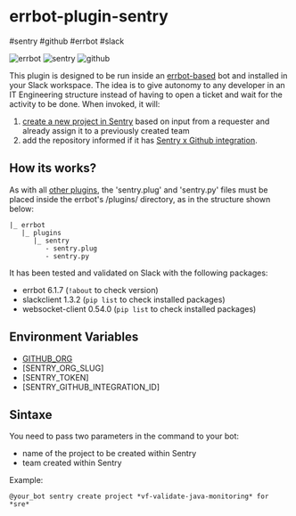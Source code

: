 # errbot-plugin-sentry

#sentry #github #errbot #slack

![errbot](https://uploaddeimagens.com.br/imagens/XUXJyGk)
![sentry](https://uploaddeimagens.com.br/imagens/30MTNgs)
![github]()

This plugin is designed to be run inside an [errbot-based](https://errbot.readthedocs.io/en/latest/) bot and installed in your Slack workspace. The idea is to give autonomy to any developer in an IT Engineering structure instead of having to open a ticket and wait for the activity to be done. When invoked, it will:

1. [create a new project in Sentry](https://docs.sentry.io/product/sentry-basics/guides/integrate-frontend/create-new-project/) based on input from a requester and already assign it to a previously created team
2. add the repository informed if it has [Sentry x Github integration](https://sentry.io/integrations/github/).

## How its works?
As with all [other plugins](https://github.com/topics/errbot-plugins), the 'sentry.plug' and 'sentry.py' files must be placed inside the errbot's /plugins/<your-directory-plugin-name> directory, as in the structure shown below:
```
|_ errbot
   |_ plugins
      |_ sentry
         - sentry.plug
         - sentry.py
```

It has been tested and validated on Slack with the following packages:
- errbot 6.1.7 (`!about` to check version)
- slackclient 1.3.2 (`pip list` to check installed packages)
- websocket-client 0.54.0 (`pip list` to check installed packages)

## Environment Variables
- [GITHUB_ORG](https://docs.github.com/en/account-and-profile/setting-up-and-managing-your-github-user-account/managing-your-membership-in-organizations/accessing-an-organization)
- [SENTRY_ORG_SLUG]
- [SENTRY_TOKEN]
- [SENTRY_GITHUB_INTEGRATION_ID]

## Sintaxe
You need to pass two parameters in the command to your bot:
- name of the project to be created within Sentry
- team created within Sentry

Example:
```
@your_bot sentry create project *vf-validate-java-monitoring* for *sre*
```

